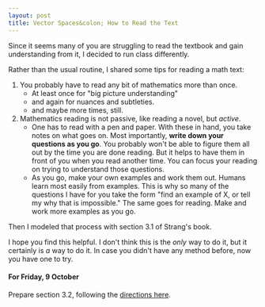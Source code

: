 ```yaml
---
layout: post
title: Vector Spaces&colon; How to Read the Text
---
```


Since it seems many of you are struggling to read the textbook and gain
understanding from it, I decided to run class differently.

Rather than the usual routine, I shared some tips for reading a math text:

1. You probably have to read any bit of mathematics more than once.
    + At least once for "big picture understanding"
    + and again for nuances and subtleties.
    + and maybe more times, still.
2. Mathematics reading is not passive, like reading a novel, but _active_.
   + One has to read with a pen and paper. With these in hand, you take notes on
     what goes on. Most importantly, **write down your questions as you go**.
     You probably won't be able to figure them all out by the time you are done
     reading. But it helps to have them in front of you when you read another time.
     You can focus your reading on trying to understand those questions.
   + As you go, make your own examples and work them out. Humans learn most easily
     from examples. This is why so many of the questions I have for you take the form
     "find an example of X, or tell my why that is impossible." The same goes for
     reading. Make and work more examples as you go.

Then I modeled that process with section 3.1 of Strang's book.

I hope you find this helpful. I don't think this is the _only_ way to do it, but
it certainly is _a_ way to do it. In case you didn't have any method before, now
you have one to try.

#### For Friday, 9 October

Prepare section 3.2, following the [directions here][3-2].

[3-2]: http://theronhitchman.github.io/linear-algebra/course-materials/workbook/nullspace.html
